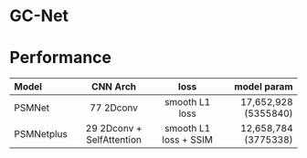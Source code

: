 # GC-Net





# Performance

| Model | CNN Arch | loss | model param |
| :---         |     :---:      |     :---:      |         ---: |
| PSMNet| 77 2Dconv   | smooth L1 loss | 17,652,928 (5355840)|
| PSMNetplus | 29 2Dconv + SelfAttention  | smooth L1 loss + SSIM  | 12,658,784 (3775338)|
